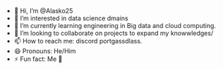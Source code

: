 - 👋 Hi, I’m @Alasko25
- 👀 I’m interested in data science dmains
- 🌱 I’m currently learning engineering in Big data and cloud computing.
- 💞️ I’m looking to collaborate on projects to expand my knowwledges/
- 📫 How to reach me: discord portgassdlass.
- 😄 Pronouns: He/Him
- ⚡ Fun fact: Me 🤣

<!---
Alasko25/Alasko25 is a ✨ special ✨ repository because its `README.md` (this file) appears on your GitHub profile.
You can click the Preview link to take a look at your changes.
--->
